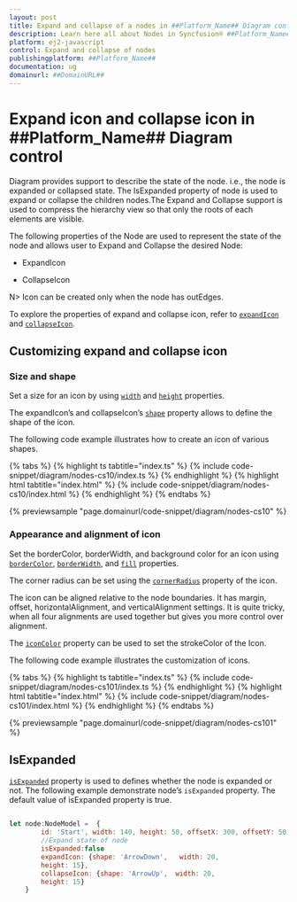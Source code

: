 ```yaml
---
layout: post
title: Expand and collapse of a nodes in ##Platform_Name## Diagram control | Syncfusion®
description: Learn here all about Nodes in Syncfusion® ##Platform_Name## Diagram control of Syncfusion Essential® JS 2 and more.
platform: ej2-javascript
control: Expand and collapse of nodes
publishingplatform: ##Platform_Name##
documentation: ug
domainurl: ##DomainURL##
---
```



# Expand icon and collapse icon in ##Platform_Name## Diagram control

Diagram provides support to describe the state of the node. i.e., the node is expanded or collapsed state. The IsExpanded property of node is used to expand or collapse the children nodes.The Expand and Collapse support is used to compress the hierarchy view so that only the roots of each elements are visible.

The following properties of the Node are used to represent the state of the node and allows user to Expand and Collapse the desired Node:

* ExpandIcon

* CollapseIcon

N> Icon can be created only when the node has outEdges.

To explore the properties of expand and collapse icon, refer to [`expandIcon`](../../api/diagram/node#expandicon) and [`collapseIcon`](../../api/diagram/node#collapseicon).


## Customizing expand and collapse icon

### Size and shape

Set a size for an icon by using [`width`](../../api/diagram/iconShapeModel/#width) and [`height`](../../api/diagram/iconShapeModel/#height) properties.

The expandIcon’s and collapseIcon’s [`shape`](../../api/diagram/iconShapeModel/#shape) property allows to define the shape of the icon.

The following code example illustrates how to create an icon of various shapes.

{% tabs %}
{% highlight ts tabtitle="index.ts" %}
{% include code-snippet/diagram/nodes-cs10/index.ts %}
{% endhighlight %}
{% highlight html tabtitle="index.html" %}
{% include code-snippet/diagram/nodes-cs10/index.html %}
{% endhighlight %}
{% endtabs %}
          
{% previewsample "page.domainurl/code-snippet/diagram/nodes-cs10" %}

### Appearance and alignment of icon

Set the borderColor, borderWidth, and background color for an icon using [`borderColor`](../../api/diagram/iconShapeModel#bordercolor), [`borderWidth`](../../api/diagram/iconShapeModel#borderwidth), and [`fill`](../../api/diagram/iconShapeModel#fill) properties.

The corner radius can be set using the [`cornerRadius`](../../api/diagram/iconShapeModel#cornerradius) property of the icon.

The icon can be aligned relative to the node boundaries. It has margin, offset, horizontalAlignment, and verticalAlignment settings. It is quite tricky, when all four alignments are used together but gives you more control over alignment.

The [`iconColor`](../../api/diagram/iconShapeModel#iconcolor) property can be used to set the strokeColor of the Icon.

The following code example illustrates the customization of icons.

{% tabs %}
{% highlight ts tabtitle="index.ts" %}
{% include code-snippet/diagram/nodes-cs101/index.ts %}
{% endhighlight %}
{% highlight html tabtitle="index.html" %}
{% include code-snippet/diagram/nodes-cs101/index.html %}
{% endhighlight %}
{% endtabs %}
        
{% previewsample "page.domainurl/code-snippet/diagram/nodes-cs101" %}

## IsExpanded

[`isExpanded`](../../api/diagram/nodeModel/#isexpanded) property is used to defines whether the node is expanded or not. The following example demonstrate node’s `isExpanded` property. The default value of isExpanded property is true.

``` JavaScript

let node:NodeModel =  {
        id: 'Start', width: 140, height: 50, offsetX: 300, offsetY: 50,
        //Expand state of node
        isExpanded:false
        expandIcon: {shape: 'ArrowDown',   width: 20,
        height: 15},
        collapseIcon: {shape: 'ArrowUp',  width: 20,
        height: 15}
    }

```
